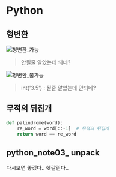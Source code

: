 

# Python

## 형변환

![형변환_가능](C:\Users\student\Desktop\TIL\image_study\형변환_가능.JPG)

> 안될줄 알았는데 되네?

![형변환_불가능](C:\Users\student\Desktop\TIL\image_study\형변환_불가능.JPG)

> int('3.5') : 될줄 알았는데 안되네? 

## 무적의 뒤집개

```python
def palindrome(word):
    re_word = word[::-1]  # 무적의 뒤집개
    return word == re_word
```

## python_note03_ unpack

다시보면 좋겠다.. 헷갈린다..